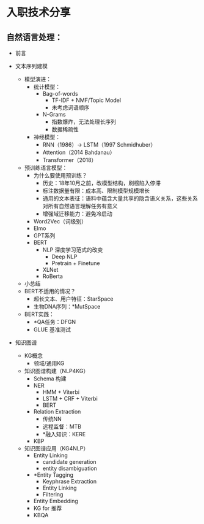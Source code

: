 # 入职技术分享

## 自然语言处理：
- 前言
- 文本序列建模
    - 模型演进：
        - 统计模型：
            - Bag-of-words
                - TF-IDF + NMF/Topic Model
                - 未考虑词语顺序
            - N-Grams
                - 指数爆炸，无法处理长序列
                - 数据稀疏性
        - 神经模型：
            - RNN（1986）-> LSTM（1997 Schmidhuber）
            - Attention（2014 Bahdanau）
            - Transformer（2018）
    - 预训练语言模型：
        - 为什么要使用预训练？
            - 历史：18年10月之前，改模型结构，刷榜陷入停滞
            - 标注数据量有限：成本高、限制模型规模增长
            - 通用的文本表征：语料中蕴含大量共享的隐含语义关系，这些关系对所有自然语言理解任务有意义
            - 增强域迁移能力：避免冷启动
        - Word2Vec（词级别）
        - Elmo
        - GPT系列
        - BERT
            - NLP 深度学习范式的改变
                - Deep NLP
                - Pretrain + Finetune
            - XLNet
            - RoBerta
    - 小总结
    - BERT不适用的情况？
        - 超长文本、用户特征：StarSpace
        - 生物DNA序列：*MutSpace
    - BERT实践：
        - *QA任务：DFGN
        - GLUE 基准测试

    
- 知识图谱
    - KG概念
        - 领域/通用KG
    - 知识图谱构建（NLP4KG）
        - Schema 构建
        - NER
            - HMM + Viterbi
            - LSTM + CRF + Viterbi
            - BERT
        - Relation Extraction
            - 传统NN
            - 远程监督：MTB
            - *融入知识：KERE
        - KBP
    - 知识图谱应用（KG4NLP）
        - Entity Linking
            - candidate generation
            - entity disambiguation
        - *Entity Tagging
            - Keyphrase Extraction
            - Entity Linking
            - Filtering
        - Entity Embedding
        - KG for 推荐
        - KBQA
